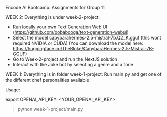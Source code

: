 Encode AI Bootcamp: Assignments for Group 11

WEEK 2:
Everything is under week-2-project:

- Run locally your own Text Generation Web UI (https://github.com/oobabooga/text-generation-webui)
- Select the model capybarahermes-2.5-mistral-7b.Q2_K.gguf (this wont required NVIDIA or CUDA) (You can download the model here: https://huggingface.co/TheBloke/CapybaraHermes-2.5-Mistral-7B-GGUF)
- Go to Week-2-project and run the NextJS solution
- Interact with the Joke bot by selecting a genre and a tone



WEEK 1:
Everything is in folder week-1-project:
Run main.py and get one of the different chef personalities available

Usage:

export OPENAI_API_KEY=<YOUR_OPENAI_API_KEY>
> python week-1-project/main.py